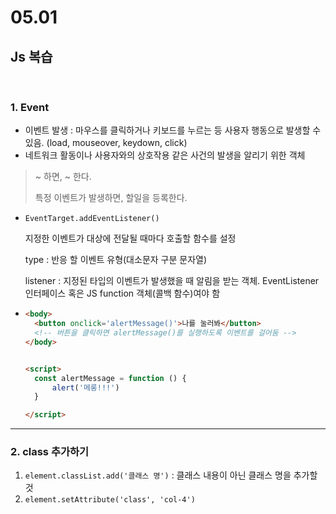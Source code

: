# 05.01

## Js 복습

<br>

### 1. Event

* 이벤트 발생 : 마우스를 클릭하거나 키보드를 누르는 등 사용자 행동으로 발생할 수 있음. (load, mouseover, keydown, click)
* 네트워크 활동이나 사용자와의 상호작용 같은 사건의 발생을 알리기 위한 객체

> ~ 하면, ~ 한다. 
>
> 특정 이벤트가 발생하면, 할일을 등록한다. 

* `EventTarget.addEventListener()`

  지정한 이벤트가 대상에 전달될 때마다 호출할 함수를 설정

  type : 반응 할 이벤트 유형(대소문자 구분 문자열)

  listener : 지정된 타입의 이벤트가 발생했을 때 알림을 받는 객체. EventListener 인터페이스 혹은 JS function 객체(콜백 함수)여야 함

* ```html
  <body>
    <button onclick='alertMessage()'>나를 눌러봐</button>
    <!-- 버튼을 클릭하면 alertMessage()를 실행하도록 이벤트를 걸어둠 -->
  </body>
  
  
  <script>
    const alertMessage = function () {
        alert('메롱!!!')
    }
  
  </script>
  ```



---

### 2. class 추가하기

1. `element.classList.add('클래스 명')` : 클래스 내용이 아닌 클래스 명을 추가할 것
2. `element.setAttribute('class', 'col-4')`
